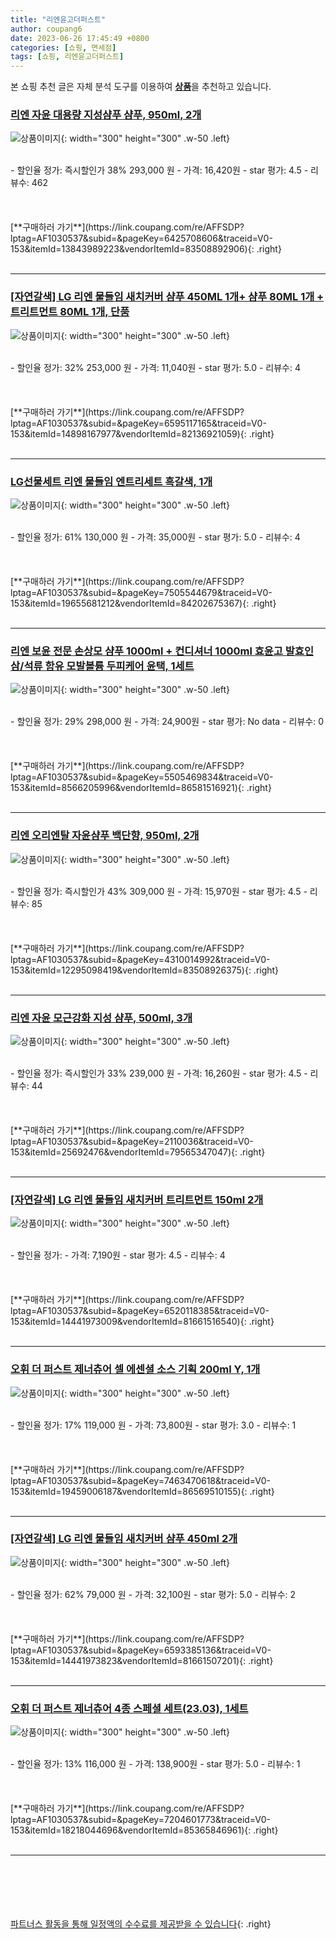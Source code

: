 ```yaml
---
title: "리엔윤고더퍼스트"
author: coupang6
date: 2023-06-26 17:45:49 +0800
categories: [쇼핑, 면세점]
tags: [쇼핑, 리엔윤고더퍼스트]
---
```


본 쇼핑 추천 글은 자체 분석 도구를 이용하여 [**상품**](https://link.coupang.com/a/bao1ui)을 추천하고 있습니다.

### [리엔 자윤 대용량 지성샴푸 샴푸, 950ml, 2개](https://link.coupang.com/re/AFFSDP?lptag=AF1030537&subid=&pageKey=6425708606&traceid=V0-153&itemId=13843989223&vendorItemId=83508892906)

![상품이미지](https://thumbnail10.coupangcdn.com/thumbnails/remote/230x230ex/image/vendor_inventory/3c2a/19417d80d4b4ecc73c62c461b60a12e6dc1a3381b3b21b3fe54cca5e0b28.jpg){: width="300" height="300" .w-50 .left}


<br>
- 할인율 정가: 즉시할인가 38%  293,000   원
- 가격: 16,420원
- star 평가: 4.5
- 리뷰수: 462
<br>
<br>
<br>
<br>
[**구매하러 가기**](https://link.coupang.com/re/AFFSDP?lptag=AF1030537&subid=&pageKey=6425708606&traceid=V0-153&itemId=13843989223&vendorItemId=83508892906){: .right}
<br>
<br>

---

### [[자연갈색] LG 리엔 물들임 새치커버 샴푸 450ML 1개+ 샴푸 80ML 1개 + 트리트먼트 80ML 1개, 단품](https://link.coupang.com/re/AFFSDP?lptag=AF1030537&subid=&pageKey=6595117165&traceid=V0-153&itemId=14898167977&vendorItemId=82136921059)

![상품이미지](https://thumbnail6.coupangcdn.com/thumbnails/remote/230x230ex/image/vendor_inventory/df79/8e513a83e5ca3f24181aba5de3eb72f1882980209e249fb5f633484206b9.jpg){: width="300" height="300" .w-50 .left}


<br>
- 할인율 정가: 32%  253,000   원
- 가격: 11,040원
- star 평가: 5.0
- 리뷰수: 4
<br>
<br>
<br>
<br>
[**구매하러 가기**](https://link.coupang.com/re/AFFSDP?lptag=AF1030537&subid=&pageKey=6595117165&traceid=V0-153&itemId=14898167977&vendorItemId=82136921059){: .right}
<br>
<br>

---

### [LG선물세트 리엔 물들임 엔트리세트 흑갈색, 1개](https://link.coupang.com/re/AFFSDP?lptag=AF1030537&subid=&pageKey=7505544679&traceid=V0-153&itemId=19655681212&vendorItemId=84202675367)

![상품이미지](https://thumbnail10.coupangcdn.com/thumbnails/remote/230x230ex/image/vendor_inventory/2e52/d4769242201a81896de7c62a516f7c408e8284e185ae6612758a6d7c84e7.jpg){: width="300" height="300" .w-50 .left}


<br>
- 할인율 정가: 61%  130,000   원
- 가격: 35,000원
- star 평가: 5.0
- 리뷰수: 4
<br>
<br>
<br>
<br>
[**구매하러 가기**](https://link.coupang.com/re/AFFSDP?lptag=AF1030537&subid=&pageKey=7505544679&traceid=V0-153&itemId=19655681212&vendorItemId=84202675367){: .right}
<br>
<br>

---

### [리엔 보윤 전문 손상모 샴푸 1000ml + 컨디셔너 1000ml 효윤고 발효인삼/석류 함유 모발볼륨 두피케어 윤택, 1세트](https://link.coupang.com/re/AFFSDP?lptag=AF1030537&subid=&pageKey=5505469834&traceid=V0-153&itemId=8566205996&vendorItemId=86581516921)

![상품이미지](https://thumbnail6.coupangcdn.com/thumbnails/remote/230x230ex/image/vendor_inventory/c939/7c4ce8d65ea25997120b62e3aa96fb544d0f571d55de9c9b98d7a8784585.png){: width="300" height="300" .w-50 .left}


<br>
- 할인율 정가: 29%  298,000   원
- 가격: 24,900원
- star 평가: No data
- 리뷰수: 0
<br>
<br>
<br>
<br>
[**구매하러 가기**](https://link.coupang.com/re/AFFSDP?lptag=AF1030537&subid=&pageKey=5505469834&traceid=V0-153&itemId=8566205996&vendorItemId=86581516921){: .right}
<br>
<br>

---

### [리엔 오리엔탈 자윤샴푸 백단향, 950ml, 2개](https://link.coupang.com/re/AFFSDP?lptag=AF1030537&subid=&pageKey=4310014992&traceid=V0-153&itemId=12295098419&vendorItemId=83508926375)

![상품이미지](https://thumbnail7.coupangcdn.com/thumbnails/remote/230x230ex/image/vendor_inventory/869e/bd9e5275e5419f6879922961c98f996effdd1fbcaf3ea4b08d75c2516386.jpg){: width="300" height="300" .w-50 .left}


<br>
- 할인율 정가: 즉시할인가 43%  309,000   원
- 가격: 15,970원
- star 평가: 4.5
- 리뷰수: 85
<br>
<br>
<br>
<br>
[**구매하러 가기**](https://link.coupang.com/re/AFFSDP?lptag=AF1030537&subid=&pageKey=4310014992&traceid=V0-153&itemId=12295098419&vendorItemId=83508926375){: .right}
<br>
<br>

---

### [리엔 자윤 모근강화 지성 샴푸, 500ml, 3개](https://link.coupang.com/re/AFFSDP?lptag=AF1030537&subid=&pageKey=2110036&traceid=V0-153&itemId=25692476&vendorItemId=79565347047)

![상품이미지](https://thumbnail8.coupangcdn.com/thumbnails/remote/230x230ex/image/vendor_inventory/957d/f6c487e978a69cee0da82395e15a734547b36ae8de2539cc78873796ddcb.jpg){: width="300" height="300" .w-50 .left}


<br>
- 할인율 정가: 즉시할인가 33%  239,000   원
- 가격: 16,260원
- star 평가: 4.5
- 리뷰수: 44
<br>
<br>
<br>
<br>
[**구매하러 가기**](https://link.coupang.com/re/AFFSDP?lptag=AF1030537&subid=&pageKey=2110036&traceid=V0-153&itemId=25692476&vendorItemId=79565347047){: .right}
<br>
<br>

---

### [[자연갈색] LG 리엔 물들임 새치커버 트리트먼트 150ml 2개](https://link.coupang.com/re/AFFSDP?lptag=AF1030537&subid=&pageKey=6520118385&traceid=V0-153&itemId=14441973009&vendorItemId=81661516540)

![상품이미지](https://thumbnail6.coupangcdn.com/thumbnails/remote/230x230ex/image/vendor_inventory/2a1d/d88305fbf785881a1a3c15472fbf0e52a37486b11353d8f8672741b4a738.jpg){: width="300" height="300" .w-50 .left}


<br>
- 할인율 정가: 
- 가격: 7,190원
- star 평가: 4.5
- 리뷰수: 4
<br>
<br>
<br>
<br>
[**구매하러 가기**](https://link.coupang.com/re/AFFSDP?lptag=AF1030537&subid=&pageKey=6520118385&traceid=V0-153&itemId=14441973009&vendorItemId=81661516540){: .right}
<br>
<br>

---

### [오휘 더 퍼스트 제너츄어 셀 에센셜 소스 기획 200ml Y, 1개](https://link.coupang.com/re/AFFSDP?lptag=AF1030537&subid=&pageKey=7463470618&traceid=V0-153&itemId=19459006187&vendorItemId=86569510155)

![상품이미지](https://thumbnail9.coupangcdn.com/thumbnails/remote/230x230ex/image/vendor_inventory/bd30/24c3fc00ba4090d724476419debc5391fa83038a9e6d5bdb6e85e6602c45.jpg){: width="300" height="300" .w-50 .left}


<br>
- 할인율 정가: 17%  119,000   원
- 가격: 73,800원
- star 평가: 3.0
- 리뷰수: 1
<br>
<br>
<br>
<br>
[**구매하러 가기**](https://link.coupang.com/re/AFFSDP?lptag=AF1030537&subid=&pageKey=7463470618&traceid=V0-153&itemId=19459006187&vendorItemId=86569510155){: .right}
<br>
<br>

---

### [[자연갈색] LG 리엔 물들임 새치커버 샴푸 450ml 2개](https://link.coupang.com/re/AFFSDP?lptag=AF1030537&subid=&pageKey=6593385136&traceid=V0-153&itemId=14441973823&vendorItemId=81661507201)

![상품이미지](https://thumbnail6.coupangcdn.com/thumbnails/remote/230x230ex/image/vendor_inventory/4839/1f25b6ead0442944b0ccbf36dc64e601c38fb9caa8ed930d15e157e36ac8.jpg){: width="300" height="300" .w-50 .left}


<br>
- 할인율 정가: 62%  79,000   원
- 가격: 32,100원
- star 평가: 5.0
- 리뷰수: 2
<br>
<br>
<br>
<br>
[**구매하러 가기**](https://link.coupang.com/re/AFFSDP?lptag=AF1030537&subid=&pageKey=6593385136&traceid=V0-153&itemId=14441973823&vendorItemId=81661507201){: .right}
<br>
<br>

---

### [오휘 더 퍼스트 제너츄어 4종 스페셜 세트(23.03), 1세트](https://link.coupang.com/re/AFFSDP?lptag=AF1030537&subid=&pageKey=7204601773&traceid=V0-153&itemId=18218044696&vendorItemId=85365846961)

![상품이미지](https://thumbnail7.coupangcdn.com/thumbnails/remote/230x230ex/image/vendor_inventory/ef82/5747803010f486c74e9528082b0c42c85ec942170e465a0f7c900b11a092.jpg){: width="300" height="300" .w-50 .left}


<br>
- 할인율 정가: 13%  116,000   원
- 가격: 138,900원
- star 평가: 5.0
- 리뷰수: 1
<br>
<br>
<br>
<br>
[**구매하러 가기**](https://link.coupang.com/re/AFFSDP?lptag=AF1030537&subid=&pageKey=7204601773&traceid=V0-153&itemId=18218044696&vendorItemId=85365846961){: .right}
<br>
<br>

---
<br><br><br><br><br> [파트너스 활동을 통해 일정액의 수수료를 제공받을 수 있습니다](https://link.coupang.com/a/bao1ui){: .right}